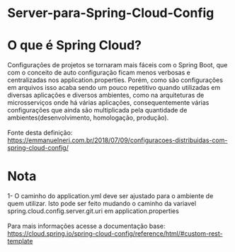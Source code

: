 # Server-para-Spring-Cloud-Config
# O que é Spring Cloud?
Configurações de projetos se tornaram mais fáceis com o Spring Boot, que com o conceito de auto configuração ficam menos verbosas e centralizadas nos application.properties. Porém, como são configurações em arquivos isso acaba sendo um pouco repetitivo quando utilizadas em diversas aplicações e diversos ambientes, como na arquiteturas de microsserviços onde há várias aplicações, consequentemente várias configurações que ainda são multiplicada pela quantidade de ambientes(desenvolvimento, homologação, produção).<br> <br>
Fonte desta definição: https://emmanuelneri.com.br/2018/07/09/configuracoes-distribuidas-com-spring-cloud-config/
# Nota
1- O caminho do application.yml deve ser ajustado para o ambiente de quem utilizar. Isto pode ser feito mudando o caminho da variavel spring.cloud.config.server.git.uri em application.properties
<br>
<br>
Para mais informações acesse a documentação base:
<br>
https://cloud.spring.io/spring-cloud-config/reference/html/#custom-rest-template
